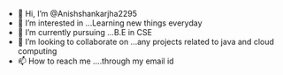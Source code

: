 - 👋 Hi, I’m @Anishshankarjha2295
- 👀 I’m interested in ...Learning new things everyday
- 🌱 I’m currently pursuing ...B.E in CSE
- 💞️ I’m looking to collaborate on ...any projects related to java and cloud computing
- 📫 How to reach me ....through my email id

<!---
Anishshankarjha2295/Anishshankarjha2295 is a ✨ special ✨ repository because its `README.md` (this file) appears on your GitHub profile.
You can click the Preview link to take a look at your changes.
--->
